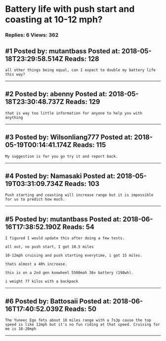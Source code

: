 # Battery life with push start and coasting at 10-12 mph?

### Replies: 6 Views: 362

## \#1 Posted by: mutantbass Posted at: 2018-05-18T23:29:58.514Z Reads: 128

```
all other things being equal, can I expect to double my battery life this way?
```

---
## \#2 Posted by: abenny Posted at: 2018-05-18T23:30:48.737Z Reads: 129

```
that is way too little information for anyone to help you with anything
```

---
## \#3 Posted by: Wilsonliang777 Posted at: 2018-05-19T00:14:41.174Z Reads: 115

```
My suggestion is for you go try it and report back.
```

---
## \#4 Posted by: Namasaki Posted at: 2018-05-19T03:31:09.734Z Reads: 103

```
Push starting and coasting will increase range but it is impossible for us to predict how much.
```

---
## \#5 Posted by: mutantbass Posted at: 2018-06-16T17:38:52.190Z Reads: 54

```
I figured I would update this after doing a few tests.

all out, no push start, I got 10.5 miles

10-12mph cruising and push starting everytime, i got 15 miles.

thats almost a 40% increase.

this is on a 2nd gen koowheel 5500mah 36v battery (198wh).

i weight 77 kilos with a backpack
```

---
## \#6 Posted by: Battosaii Posted at: 2018-06-16T17:40:52.039Z Reads: 50

```
The Yuneec Ego fets about 18 miles range with a 7s3p cause the top speed is like 12mph but it's no fun riding at that speed. Cruising for me is 18-20mph
```

---
